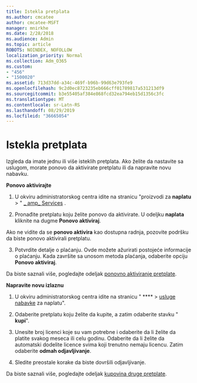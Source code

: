 ```yaml
---
title: Istekla pretplata
ms.author: cmcatee
author: cmcatee-MSFT
manager: mnirkhe
ms.date: 2/28/2018
ms.audience: Admin
ms.topic: article
ROBOTS: NOINDEX, NOFOLLOW
localization_priority: Normal
ms.collection: Adm_O365
ms.custom:
- "456"
- "1500020"
ms.assetid: 713d37dd-a34c-469f-b96b-99d63e793fe9
ms.openlocfilehash: 9c2d0ec8723235eb666cff01789817a531213df9
ms.sourcegitcommit: b3e55405af384e868fcd32ea794eb15d1356c3fc
ms.translationtype: MT
ms.contentlocale: sr-Latn-RS
ms.lasthandoff: 08/29/2019
ms.locfileid: "36665054"
---
```

# <a name="expired-subscription"></a>Istekla pretplata

Izgleda da imate jednu ili više isteklih pretplata. Ako želite da nastavite sa uslugom, morate ponovo da aktivirate pretplatu ili da napravite novu nabavku.
  
**Ponovo aktivirajte**
  
1. U okviru administratorskog centra idite na stranicu "proizvodi za **naplatu** \> " [_ amp_ Services](https://go.microsoft.com/fwlink/p/?linkid=842054) .

2. Pronađite pretplatu koju želite ponovo da aktivirate. U odeljku **naplata** kliknite na dugme **Ponovo aktiviraj**.

Ako ne vidite da se **ponovo aktivira** kao dostupna radnja, pozovite podršku da biste ponovo aktivirali pretplatu.

3. Potvrdite detalje o plaćanju. Ovde možete ažurirati postojeće informacije o plaćanju. Kada završite sa unosom metoda plaćanja, odaberite opciju **Ponovo aktiviraj**.

Da biste saznali više, pogledajte odeljak [ponovno aktiviranje pretplate](https://docs.microsoft.com/office365/admin/subscriptions-and-billing/reactivate-your-subscription).

**Napravite novu izlaznu**
  
1. U okviru administratorskog centra idite na stranicu " **** \> [usluge nabavke](https://go.microsoft.com/fwlink/p/?linkid=868433) za naplatu".

2. Odaberite pretplatu koju želite da kupite, a zatim odaberite stavku " **kupi**".

3. Unesite broj licenci koje su vam potrebne i odaberite da li želite da platite svakog meseca ili celu godinu. Odaberite da li želite da automatski dodelite licence svima koji trenutno nemaju licencu. Zatim odaberite **odmah odjavljivanje**.

4. Sledite preostale korake da biste dovršili odjavljivanje.

Da biste saznali više, pogledajte odeljak [kupovina druge pretplate](https://docs.microsoft.com/office365/admin/subscriptions-and-billing/buy-another-subscription).